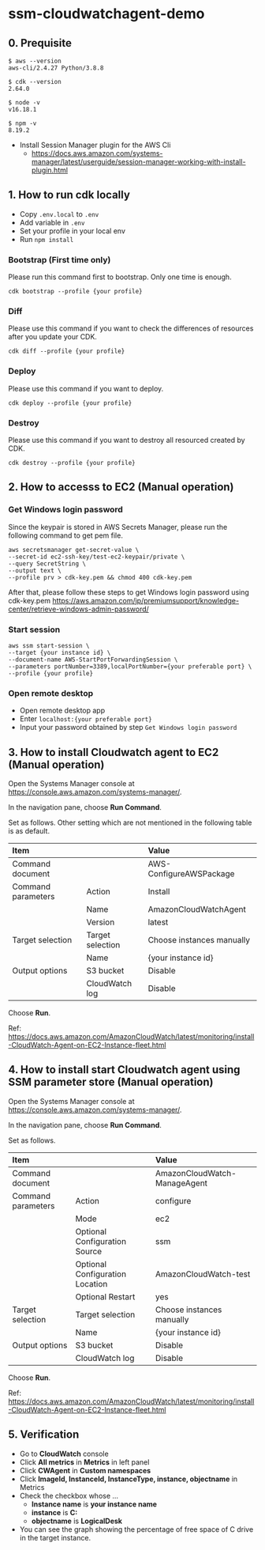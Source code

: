 # ssm-cloudwatchagent-demo

## 0. Prequisite

```
$ aws --version
aws-cli/2.4.27 Python/3.8.8
```

```
$ cdk --version
2.64.0
```

```
$ node -v
v16.18.1
```

```
$ npm -v
8.19.2
```

- Install Session Manager plugin for the AWS Cli
  - https://docs.aws.amazon.com/systems-manager/latest/userguide/session-manager-working-with-install-plugin.html

## 1. How to run cdk locally

- Copy `.env.local` to `.env`
- Add variable in `.env`
- Set your profile in your local env
- Run `npm install`

### Bootstrap (First time only)
Please run this command first to bootstrap. Only one time is enough.


```
cdk bootstrap --profile {your profile}
```

### Diff
Please use this command if you want to check the differences of resources after you update your CDK.

```
cdk diff --profile {your profile}
```

### Deploy
Please use this command if you want to deploy.

```
cdk deploy --profile {your profile}
```

### Destroy
Please use this command if you want to destroy all resourced created by CDK.

```
cdk destroy --profile {your profile}
```

## 2. How to accesss to EC2 (Manual operation)

### Get Windows login password
Since the keypair is stored in AWS Secrets Manager, please run the following command to get pem file.

```
aws secretsmanager get-secret-value \
--secret-id ec2-ssh-key/test-ec2-keypair/private \
--query SecretString \
--output text \
--profile prv > cdk-key.pem && chmod 400 cdk-key.pem
```

After that, please follow these steps to get Windows login password using cdk-key.pem
https://aws.amazon.com/jp/premiumsupport/knowledge-center/retrieve-windows-admin-password/

### Start session

```
aws ssm start-session \
--target {your instance id} \
--document-name AWS-StartPortForwardingSession \
--parameters portNumber=3389,localPortNumber={your preferable port} \
--profile {your profile}
```

### Open remote desktop

- Open remote desktop app
- Enter `localhost:{your preferable port}`
- Input your password obtained by step `Get Windows login password`

## 3. How to install Cloudwatch agent to EC2 (Manual operation)

Open the Systems Manager console at https://console.aws.amazon.com/systems-manager/.

In the navigation pane, choose **Run Command**.

Set as follows. Other setting which are not mentioned in the following table is as default.

|Item| |Value|
|:----|:----|:----|
|Command document| |AWS-ConfigureAWSPackage|
|Command parameters|Action|Install|
| |Name|AmazonCloudWatchAgent|
| |Version|latest|
|Target selection|Target selection|Choose instances manually|
| |Name|{your instance id}|
|Output options|S3 bucket|Disable|
| |CloudWatch log|Disable|

Choose **Run**.

Ref: https://docs.aws.amazon.com/AmazonCloudWatch/latest/monitoring/install-CloudWatch-Agent-on-EC2-Instance-fleet.html

## 4. How to install start Cloudwatch agent using SSM parameter store (Manual operation)

Open the Systems Manager console at https://console.aws.amazon.com/systems-manager/.

In the navigation pane, choose **Run Command**.

Set as follows.

|Item| |Value|
|:----|:----|:----|
|Command document| |AmazonCloudWatch-ManageAgent|
|Command parameters|Action|configure|
| |Mode|ec2|
| |Optional Configuration Source|ssm|
| |Optional Configuration Location|AmazonCloudWatch-test|
| |Optional Restart|yes|
|Target selection|Target selection|Choose instances manually|
| |Name|{your instance id}|
|Output options|S3 bucket|Disable|
| |CloudWatch log|Disable|

Choose **Run**.

Ref: https://docs.aws.amazon.com/AmazonCloudWatch/latest/monitoring/install-CloudWatch-Agent-on-EC2-Instance-fleet.html

## 5. Verification

- Go to **CloudWatch** console
- Click **All metrics** in **Metrics** in left panel
- Click **CWAgent** in **Custom namespaces**
- Click **ImageId, InstanceId, InstanceType, instance, objectname** in Metrics
- Check the checkbox whose ...
  - **Instance name** is **your instance name** 
  - **instance** is **C:**
  - **objectname** is **LogicalDesk**
- You can see the graph showing the percentage of free space of C drive in the target instance.